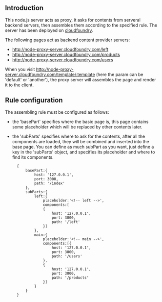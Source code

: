 Introduction
------------

This node.js server acts as proxy, it asks for contents from serveral backend servers, then assembles them according to the specified rule. The server has been deployed on [cloudfoundry](http://node-proxy-server.cloudfoundry.com).

The following pages act as backend content provider servers:
* http://node-proxy-server.cloudfoundry.com/left
* http://node-proxy-server.cloudfoundry.com/products
* http://node-proxy-server.cloudfoundry.com/users

When you visit http://node-proxy-server.cloudfoundry.com/template/:template (here the param can be 'default' or 'another'), the proxy server will assembles the page and render it to the client.

Rule configuration
------------------

The assembling rule must be configured as follows:
* the 'basePart' specifies where the basic page is, this page contains some placeholder which will be replaced by other contents later.  
* the 'subParts' specifies where to ask for the contents, after all the components are loaded, they will be combined and inserted into the base page. You can define as much subPart as you want, just define a key in the 'subParts' object, and specifies its placeholder and where to find its components.

	    {
			basePart:{
				host: '127.0.0.1',
				port: 3000,
				path: '/index'
			},
			subParts:{
				left:{
					placeholder:'<!-- left -->',
					components:[
					{	
						host: '127.0.0.1',
						port: 3000,
						path: '/left'
					}]
				},
				main:{
					placeholder:'<!-- main -->',
					components:[{
						host: '127.0.0.1',
						port: 3000,
						path: '/users'
					},
					{
						host: '127.0.0.1',
						port: 3000,
						path: '/products'
					}]
				}
			}
		}

